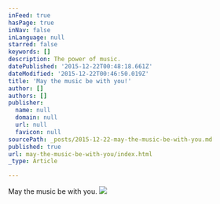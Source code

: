 ```yaml
---
inFeed: true
hasPage: true
inNav: false
inLanguage: null
starred: false
keywords: []
description: The power of music.
datePublished: '2015-12-22T00:48:18.661Z'
dateModified: '2015-12-22T00:46:50.019Z'
title: 'May the music be with you!'
author: []
authors: []
publisher:
  name: null
  domain: null
  url: null
  favicon: null
sourcePath: _posts/2015-12-22-may-the-music-be-with-you.md
published: true
url: may-the-music-be-with-you/index.html
_type: Article

---
```

May the music be with you. ![](https://the-grid-user-content.s3-us-west-2.amazonaws.com/de68def5-fb62-42e3-a894-958bb460ee1a.PNG)
